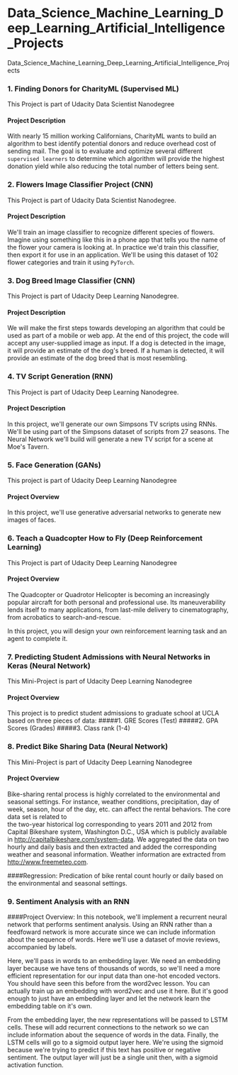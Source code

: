 # Data_Science_Machine_Learning_Deep_Learning_Artificial_Intelligence_Projects
Data_Science_Machine_Learning_Deep_Learning_Artificial_Intelligence_Projects


### 1. Finding Donors for CharityML (Supervised ML)
  This Project is part of Udacity Data Scientist Nanodegree
 #### Project Description
  With nearly 15 million working Californians, CharityML wants to build an algorithm to best identify potential donors and reduce overhead  cost of sending mail. The goal is to evaluate and optimize several different `supervised learners` to determine which algorithm will provide the highest donation yield while also reducing the total number of letters being sent.

### 2. Flowers Image Classifier Project (CNN)
  This Project is part of Udacity Data Scientist Nanodegree.
#### Project Description
  We'll train an image classifier to recognize different species of flowers. Imagine using something like this in a phone app that tells you the name of the flower your camera is looking at. In practice we'd train this classifier, then export it for use in an application. We'll be using this dataset of 102 flower categories and train it using `PyTorch`.

### 3. Dog Breed Image Classifier (CNN)
 This Project is part of Udacity Deep Learning Nanodegree.
#### Project Description
  We will make the first steps towards developing an algorithm that could be used as part of a mobile or web app. At the end of this project, the code will accept any user-supplied image as input. If a dog is detected in the image, it will provide an estimate of the dog's breed. If a human is detected, it will provide an estimate of the dog breed that is most resembling.

### 4. TV Script Generation (RNN)
This Project is part of Udacity Deep Learning Nanodegree.
#### Project Description
In this project, we'll generate our own Simpsons TV scripts using RNNs. We'll be using part of the Simpsons dataset of scripts from 27 seasons. The Neural Network we'll build will generate a new TV script for a scene at Moe's Tavern.

### 5. Face Generation (GANs)
This project is part of Udacity Deep Learning Nanodegree
#### Project Overview
In this project, we'll use generative adversarial networks to generate new images of faces.

### 6. Teach a Quadcopter How to Fly (Deep Reinforcement Learning)
This Project is part of Udacity Deep Learning Nanodegree
#### Project Overview
The Quadcopter or Quadrotor Helicopter is becoming an increasingly popular aircraft for both personal and professional use. Its maneuverability lends itself to many applications, from last-mile delivery to cinematography, from acrobatics to search-and-rescue.

In this project, you will design your own reinforcement learning task and an agent to complete it. 

### 7. Predicting Student Admissions with Neural Networks in Keras (Neural Network)
This Mini-Project is part of Udacity Deep Learning Nanodegree
#### Project Overview
This project is to predict student admissions to graduate school at UCLA based on three pieces of data:
#####1. GRE Scores (Test)
#####2. GPA Scores (Grades)
#####3. Class rank (1-4)

### 8. Predict Bike Sharing Data (Neural Network)
This Mini-Project is part of Udacity Deep Learning Nanodegree
#### Project Overview
Bike-sharing rental process is highly correlated to the environmental and seasonal settings. For instance, weather conditions,
precipitation, day of week, season, hour of the day, etc. can affect the rental behaviors. The core data set is related to  
the two-year historical log corresponding to years 2011 and 2012 from Capital Bikeshare system, Washington D.C., USA which is 
publicly available in http://capitalbikeshare.com/system-data. We aggregated the data on two hourly and daily basis and then 
extracted and added the corresponding weather and seasonal information. Weather information are extracted from http://www.freemeteo.com. 

####Regression: 
Predication of bike rental count hourly or daily based on the environmental and seasonal settings.

### 9. Sentiment Analysis with an RNN
####Project Overview:
In this notebook, we'll implement a recurrent neural network that performs sentiment analysis. Using an RNN rather than a feedfoward network is more accurate since we can include information about the sequence of words. Here we'll use a dataset of movie reviews, accompanied by labels.

Here, we'll pass in words to an embedding layer. We need an embedding layer because we have tens of thousands of words, so we'll need a more efficient representation for our input data than one-hot encoded vectors. You should have seen this before from the word2vec lesson. You can actually train up an embedding with word2vec and use it here. But it's good enough to just have an embedding layer and let the network learn the embedding table on it's own.

From the embedding layer, the new representations will be passed to LSTM cells. These will add recurrent connections to the network so we can include information about the sequence of words in the data. Finally, the LSTM cells will go to a sigmoid output layer here. We're using the sigmoid because we're trying to predict if this text has positive or negative sentiment. The output layer will just be a single unit then, with a sigmoid activation function.
